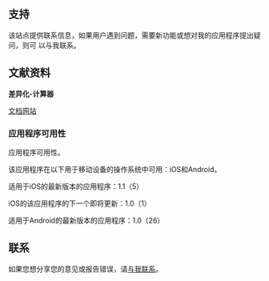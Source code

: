 ## 支持

该站点提供联系信息，如果用户遇到问题，需要新功能或想对我的应用程序提出疑问，则可
以与我联系。

## 文献资料

**差异化-计算器**

[文档网站](https://www.taketechease.com/differentiation/differentiation-calculator-zh-cn.html)

### 应用程序可用性

应用程序可用性。

该应用程序在以下用于移动设备的操作系统中可用：iOS和Android。

适用于iOS的最新版本的应用程序：1.1（5）

iOS的该应用程序的下一个即将更新：1.0（1）

适用于Android的最新版本的应用程序：1.0（26）

## 联系
如果您想分享您的意见或报告错误，请[与我联系](mailto:i.d.kosinska@gmail.com)。
